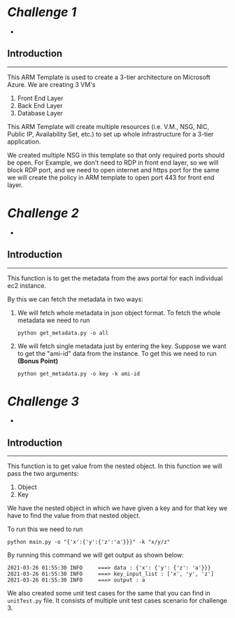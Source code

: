 # _Challenge 1_ 
-
Introduction
---
---
This ARM Template is used to create a 3-tier architecture on Microsoft Azure. We are creating 3 VM's
1) Front End Layer
2) Back End Layer
3) Database Layer

This ARM Template will create multiple resources (i.e. V.M., NSG, NIC, Public IP, Availability Set, etc.) to set up whole infrastructure 
for a 3-tier application.

We created multiple NSG in this template so that only required ports should be open. For Example, we don't need to RDP in front end layer, so we will block RDP port, and we need to open internet and https port for the same we will create the policy in ARM template to open port 443 for front end layer.







# _Challenge 2_ 
-
Introduction
---
---
This function is to get the metadata from the aws portal for each individual ec2 instance. 

By this we can fetch the metadata in two ways:
1) We will fetch whole metadata in json object format. 
To fetch the whole metadata we need to run
   
    ``python get_metadata.py -o all``


2) We will fetch single metadata just by entering the key. Suppose we want to get the "ami-id" data from the instance. To get this 
we need to run **(Bonus Point)**
   
    `python get_metadata.py -o key -k ami-id`





# _Challenge 3_ 
-
Introduction
---
---
This function is to get value from the nested object. In this function we will pass the two arguments:
1) Object
2) Key

We have the nested object in which we have given a key and for that key we have to find the value from that nested object.

To run this we need to run 

`python main.py -o "{'x':{'y':{'z':'a'}}}" -k "x/y/z"`

By running this command we will get output as shown below:

`2021-03-26 01:55:30 INFO     ===> data : {'x': {'y': {'z': 'a'}}} 
2021-03-26 01:55:30 INFO     ===> key_input_list : ['x', 'y', 'z']
2021-03-26 01:55:30 INFO     ===> output : a`


We also created some unit test cases for the same that you can find in `unitTest.py` file. It 
consists of multiple unit test cases scenario for challenge 3.  
